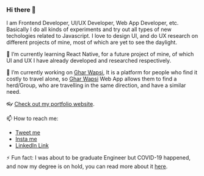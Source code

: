 ### Hi there 👋

I am Frontend Developer, UI/UX Developer, Web App Developer, etc. Basically I do all kinds of experiments and try out all types of new techologies related to Javascript. I love to design UI, and do UX research on different projects of mine, most of which are yet to see the daylight.

🌱 I’m currently learning React Native, for a future project of mine, of which UI and UX I have already developed and researched respectively.

🔭 I’m currently working on [Ghar Wapsi](ghar-wapsi.vercel.app), It is a platform for people who find it costly to travel alone, so [Ghar Wapsi](ghar-wapsi.vercel.app) Web App allows them to find a herd/Group, who are travelling in the same direction, and have a similar need.

👓 [Check out my portfolio website](adi-site.vercel.app).

📫 How to reach me: 
 - [Tweet me](https://twitter.com/adtjha)
 - [Insta me](https://www.instagram.com/adtjha/)
 - [LinkedIn Link](https://www.linkedin.com/in/aditya-jha-ba575674/)
 
⚡ Fun fact: I was about to be graduate Engineer but COVID-19 happened, and now my degree is on hold, you can read more about it [here](https://www.google.com/search?sxsrf=ALeKk039o_ef_ZiYEgNpWtLqpBVUXEqt2g%3A1597424410369&ei=GsM2X9qJFsyV4-EPp4WWsAo&q=UGC+vs+STATE+Govt.+Final+Year+Exams+in+india&oq=UGC+vs+STATE+Govt.+Final+Year+Exams+in+india&gs_lcp=CgZwc3ktYWIQAzoECCMQJ1DTPliWa2Cld2gAcAB4AIABxwKIAfkWkgEIMC4xLjExLjGYAQCgAQGqAQdnd3Mtd2l6wAEB&sclient=psy-ab&ved=0ahUKEwja_qPUlZvrAhXMyjgGHaeCBaYQ4dUDCAw&uact=5).
